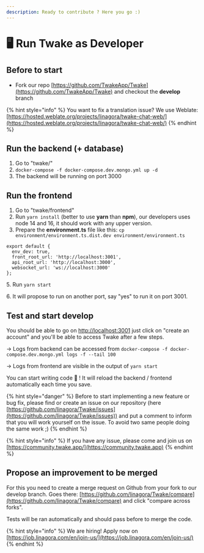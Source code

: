 ```yaml
---
description: Ready to contribute ? Here you go :)
---
```


# 🖥 Run Twake as Developer

## Before to start

* Fork our repo [https://github.com/TwakeApp/Twake](https://github.com/TwakeApp/Twake) and checkout the **develop** branch

{% hint style="info" %}
You want to fix a translation issue? We use Weblate: [https://hosted.weblate.org/projects/linagora/twake-chat-web/](https://hosted.weblate.org/projects/linagora/twake-chat-web/)
{% endhint %}

## Run the backend (+ database)

1. Go to "twake/"
2. `docker-compose -f docker-compose.dev.mongo.yml up -d`
3. The backend will be running on port 3000

## Run the frontend

1. Go to "twake/frontend"
2. Run `yarn install` (better to use **yarn** than **npm**), our developers uses node 14 and 16, it should work with any upper version.
3. Prepare the **environment.ts** file like this: `cp environment/environment.ts.dist.dev environment/environment.ts`

```
export default {
  env_dev: true,
  front_root_url: 'http://localhost:3001',
  api_root_url: 'http://localhost:3000',
  websocket_url: 'ws://localhost:3000'
};
```

5\. Run `yarn start`

6\. It will propose to run on another port, say "yes" to run it on port 3001.

## Test and start develop

You should be able to go on [http://localhost:3001](http://localhost:3001) just click on "create an account" and you'll be able to access Twake after a few steps.

\-> Logs from backend can be accessed from `docker-compose -f docker-compose.dev.mongo.yml logs -f --tail 100`

\-> Logs from frontend are visible in the output of `yarn start`



You can start writing code 🎉 ! It will reload the backend / frontend automatically each time you save.

{% hint style="danger" %}
Before to start implementing a new feature or bug fix, please find or create an issue on our repository (here [https://github.com/linagora/Twake/issues](https://github.com/linagora/Twake/issues)) and put a comment to inform that you will work yourself on the issue. To avoid two same people doing the same work ;)
{% endhint %}

{% hint style="info" %}
If you have any issue, please come and join us on [https://community.twake.app/](https://community.twake.app)
{% endhint %}

## Propose an improvement to be merged

For this you need to create a merge request on Github from your fork to our develop branch. Goes there: [https://github.com/linagora/Twake/compare](https://github.com/linagora/Twake/compare) and click "compare across forks".

Tests will be ran automatically and should pass before to merge the code.

{% hint style="info" %}
We are hiring! Apply now on [https://job.linagora.com/en/join-us/](https://job.linagora.com/en/join-us/)
{% endhint %}
